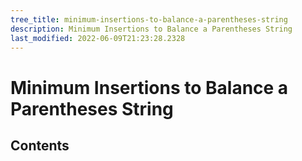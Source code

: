```yaml
---
tree_title: minimum-insertions-to-balance-a-parentheses-string
description: Minimum Insertions to Balance a Parentheses String
last_modified: 2022-06-09T21:23:28.2328
---
```


# Minimum Insertions to Balance a Parentheses String

## Contents
